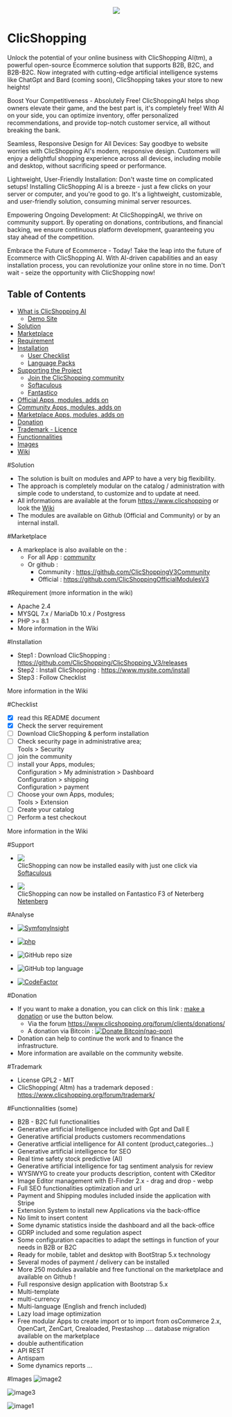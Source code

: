 <p align="center">
  <img src="https://www.clicshopping.org/images/logonew.png">
</p>

# ClicShopping
Unlock the potential of your online business with ClicShopping AI(tm), a powerful open-source Ecommerce solution that supports B2B, B2C, and B2B-B2C. Now integrated with cutting-edge artificial intelligence systems like ChatGpt and Bard (coming soon), ClicShopping takes your store to new heights!

Boost Your Competitiveness - Absolutely Free!
ClicShoppingAI helps shop owners elevate their game, and the best part is, it's completely free! With AI on your side, you can optimize inventory, offer personalized recommendations, and provide top-notch customer service, all without breaking the bank.

Seamless, Responsive Design for All Devices:
Say goodbye to website worries with ClicShopping AI's modern, responsive design. Customers will enjoy a delightful shopping experience across all devices, including mobile and desktop, without sacrificing speed or performance.

Lightweight, User-Friendly Installation:
Don't waste time on complicated setups! Installing ClicShopping AI is a breeze - just a few clicks on your server or computer, and you're good to go. It's a lightweight, customizable, and user-friendly solution, consuming minimal server resources.

Empowering Ongoing Development:
At ClicShoppingAI, we thrive on community support. By operating on donations, contributions, and financial backing, we ensure continuous platform development, guaranteeing you stay ahead of the competition.

Embrace the Future of Ecommerce - Today!
Take the leap into the future of Ecommerce with ClicShopping AI. With AI-driven capabilities and an easy installation process, you can revolutionize your online store in no time. Don't wait - seize the opportunity with ClicShopping now!

## Table of Contents

* [What is ClicShopping AI](https://github.com/ClicShopping#ClicShopping)
  - [Demo Site](https://www.clicshopping.org)
* [Solution](https://github.com/ClicShopping#Solution) 
* [Marketplace](https://github.com/ClicShopping#Marketplace)  
* [Requirement](https://github.com/ClicShopping#Requirement)
* [Installation](https://github.com/ClicShopping#Installation)
  - [User Checklist](https://github.com/ClicShopping#Checklist) 
  - [Language Packs](https://github.com/ClicShoppingV3Community?q=language&type=&language=)
* [Supporting the Project](https://github.com/ClicShopping#Support)
  - [Join the ClicShopping community](https://www.clicshopping.org)
  - [Softaculous](https://github.com/ClicShopping#Support)
  - [Fantastico](https://github.com/ClicShopping#Support)
* [Official Apps, modules, adds on](https://github.com/ClicShoppingOfficialModulesV3)
* [Community Apps, modules, adds on](https://github.com/ClicShoppingV3Community)
* [Marketplace Apps, modules, adds on](https://clicshopping.org)
* [Donation](https://github.com/ClicShopping#Donation)
* [Trademark - Licence](https://github.com/ClicShopping#Trademark)
* [Functionnalities](https://github.com/ClicShopping#Functionnalities)
* [Images](https://github.com/ClicShopping#Images)
* [Wiki](https://github.com/ClicShopping/ClicShopping_V3/wiki)


#Solution
 - The solution is built on modules and APP to have a very big flexibility.
 - The approach is completely modular on the catalog / administration with simple code to understand, to customize and to update at need.
 - All informations are available at the forum https://www.clicshopping or look the [Wiki](https://github.com/ClicShopping/ClicShopping_V3/wiki)
 - The modules are available on Github (Official and Community) or by an internal install.

#Marketplace
  - A markeplace is also available on the : 
    - For all App : [community](https://www.clicshopping.org/forum/files/) 
    - Or github :
        - Community : https://github.com/ClicShoppingV3Community
        - Official : https://github.com/ClicShoppingOfficialModulesV3

#Requirement (more information in the wiki)
 - Apache 2.4<br>
 - MYSQL 7.x / MariaDb 10.x / Postgress<br>
 - PHP >= 8.1
 - More information in the Wiki

#Installation
 - Step1 : Download ClicShopping : https://github.com/ClicShopping/ClicShopping_V3/releases
 - Step2 : Install ClicShopping : https://www.mysite.com/install
 - Step3 : Follow Checklist

More information in the Wiki

#Checklist
- [x] read this README document
- [x] Check the server requirement
- [ ] Download ClicShopping & perform installation
- [ ] Check security page in administrative area;  
      Tools > Security
- [ ] join the community
- [ ] install your Apps, modules;  
      Configuration > My administration > Dashboard<br>
      Configuration > shipping<br>
      Configuration > payment<br>
- [ ] Choose your own Apps, modules;        
      Tools > Extension
- [ ] Create your catalog
- [ ] Perform a test checkout

More information in the Wiki

#Support

  - <img align="left" src="https://www.softaculous.com/website/images/softac_products.gif"><br>ClicShopping can now be installed easily with just one click via [Softaculous](https://www.softaculous.com/apps/ecommerce/ClicShopping)  
  
  - <img align="left" src="https://netenberg.com/images/logo.png"><br>ClicShopping can now be installed on Fantastico F3 of Neterberg [Netenberg](https://netenberg.com/)

#Analyse
  -  [![SymfonyInsight](https://insight.symfony.com/projects/a6135d41-5f33-429e-922a-8b04e978592e/big.svg)](https://insight.symfony.com/projects/a6135d41-5f33-429e-922a-8b04e978592e)
  
  -  [![php](https://img.shields.io/badge/Php-%3E%3D8.1-green])](https://img.shields.io/badge/Php-%3E%3D8.1-green)
  
  -  ![GitHub repo size](https://img.shields.io/github/repo-size/ClicShopping/ClicShopping_v3)
  
  -  ![GitHub top language](https://img.shields.io/github/languages/top/ClicShopping/ClicShopping_v3)

  -  [![CodeFactor](https://www.codefactor.io/repository/github/clicshopping/clicshopping_v3/badge)](https://www.codefactor.io/repository/github/clicshopping/clicshopping_v3)

#Donation
 - If you want to make a donation, you can click on this link : <a href="https://www.clicshopping.org/forum/clients/donations/">make a donation</a> or use the button below.
    - Via the forum https://www.clicshopping.org/forum/clients/donations/ 
    - A donation via Bitcoin : [![Donate Bitcoin(nao-pon)](https://img.shields.io/badge/Donate-Bitcoin-orange.svg)](https://www.clicshopping.org/donation/index.html)
 - Donation can help to continue the work and to finance the infrastructure.
 - More information are available on the community website.

#Trademark
- License GPL2 - MIT
- ClicShopping( AItm) has a trademark deposed : https://www.clicshopping.org/forum/trademark/

#Functionnalities (some)
- B2B - B2C  full functionalities
- Generative artificial Intelligence included with Gpt and Dall E
- Generative artificial products customers recommendations
- Generative artficial intelligence for All content (product,categories...)
- Generative artificial intelligence  for SEO
- Real time safety stock predictive (AI)
- Generative artificial intelligence for tag sentiment analysis for review
- WYSIWYG to create your products description, content with CKeditor
- Image Editor management with El-Finder 2.x - drag and drop - webp
- Full SEO functionalities optimization and url
- Payment and Shipping modules included inside the application with Stripe
- Extension System to install new Applications via the back-office
- No limit to insert content
- Some dynamic statistics inside the dashboard and all the back-office
- GDRP included and some regulation aspect
- Some configuration capacities to adapt the settings in function of your needs in B2B or B2C
- Ready for mobile, tablet and desktop with BootStrap 5.x technology
- Several modes of payment / delivery can be installed
- More 250 modules available and free functional on the marketplace and available on Github !
- Full responsive design application with Bootstrap 5.x
- Multi-template
- multi-currency
- Multi-language (English and french included)
- Lazy load image optimization
- Free modular Apps to create import or to import from osCommerce 2.x, OpenCart, ZenCart, Crealoaded, Prestashop .... database migration available on the marketplace
- double authentification
- API REST
- Antispam
- Some dynamics reports
 ...


#Images
 ![image2](https://www.clicshopping.org/images/frontoffice.png)

 ![image3](https://www.clicshopping.org/images/order.png)
 
 ![image1](https://www.clicshopping.org/images/dashboard.png)